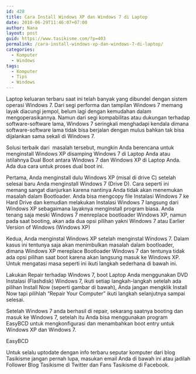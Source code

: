 ```yaml
---
id: 428
title: Cara Install Windows XP dan Windows 7 di Laptop
date: 2010-06-29T11:46:07+07:00
author: Nana
layout: post
guid: https://www.tasikisme.com/?p=403
permalink: /cara-install-windows-xp-dan-windows-7-di-laptop/
categories:
  - Komputer
  - Windows
tags:
  - Komputer
  - Tips
  - Windows
---
```

Laptop keluaran terbaru saat ini telah banyak yang dibundel dengan sistem operasi Windows 7. Dari segi performa dan tampilan Windows 7 memang layak diacungi jempol, belum lagi dengan kemudahan dalam mengoperasikannya. Namun dari segi kompabilitas atau dukungan terhadap software-software lama, Windows 7 seringkali menghadapi kendala dimana software-software lama tidak bisa berjalan dengan mulus bahkan tak bisa dijalankan sama sekali di Windows 7.

Solusi terbaik dari  masalah tersebut, mungkin Anda berencana untuk menginstall Windows XP disamping Windows 7 di Laptop Anda atau istilahnya Dual Boot antara Windows 7 dan Windows XP di Laptop Anda. Ada dua cara untuk proses dual boot ini.

Pertama, Anda menginstall dulu Windows XP (misal di drive C) setelah selesai baru Anda menginstall Windows 7 (Drive D). Cara seperti ini memang sangat dianjurkan karena nantinya Anda tidak akan menemukan masalah dalam Bootloader. Anda bisa mengcopy file Instalasi Windows 7 ke Hard Drive dan kemudian melakukan Instalasi Windows 7 langsung dari Windows XP sebagaimana layaknya menginstall program biasa. Anda tenang saja meski Windows 7 menreplace bootloader Windows XP, namun pada saat booting, akan ada dua opsi pilihan yakni Windows 7 atau Earlier Version of Windows (Windows XP)

Kedua, Anda menginstal Windows XP setelah menginstal Windows 7. Dalam kasus ini tentunya saja akan menimbulkan masalah dalam bootloader, dimana Windows XP mereplace Bootloader Windows 7 dan tentunya tidak ada opsi pilihan saat boot karena akan langsung masuk ke Windows XP. Untuk mengatasi masa seperti ini ikuti langkah sederhana di bawah ini.

Lakukan Repair terhadap Windows 7, boot Laptop Anda menggunakan DVD Instalasi (Flashdisk) Windows 7, ikuti setiap langkah-langkah setelah ada pilihan Install Now (seperti gambar di bawah), Anda jangan mengklik Install Now tapi pilihlah “Repair Your Computer” ikuti langkah selanjutnya sampai selesai.

Setelah Windows 7 anda berhasil di repair, sekarang saatnya booting dan masuk ke Windows 7, setelah itu Anda bisa menggunakan program EasyBCD untuk mengkonfigurasi dan menambahkan boot entry untuk Windows XP dan Windows 7.

EasyBCD

Untuk selalu uptodate dengan info terbaru seputar komputer dari blog Tasikisme jangan pernah lupa, masukan email Anda di bawah ini atau jadilah Follower Blog Tasikisme di Twitter dan Fans Tasikisme di Facebook.